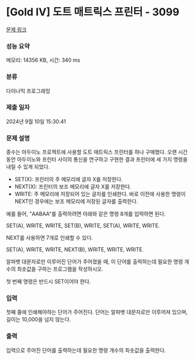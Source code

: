 # [Gold IV] 도트 매트릭스 프린터 - 3099 

[문제 링크](https://www.acmicpc.net/problem/3099) 

### 성능 요약

메모리: 14356 KB, 시간: 340 ms

### 분류

다이나믹 프로그래밍

### 제출 일자

2024년 9월 10일 15:30:41

### 문제 설명

<p>종수는 아두이노 프로젝트에 사용할 도트 매트릭스 프린터를 하나 구매했다. 오랜 시간동안 아두이노와 프린터 사이의 통신을 연구하고 구현한 결과 프린터에 세 가지 명령을 내릴 수 있게 되었다.</p>

<ul>
	<li>SET(X): 프린터의 주 메모리에 글자 X를 저장한다.</li>
	<li>NEXT(X): 프린터의 보조 메모리에 글자 X를 저장한다.</li>
	<li>WRITE: 주 메모리에 저장되어 있는 글자를 인쇄한다. 바로 이전에 사용한 명령이 NEXT인 경우에는 보조 메모리에 저장된 글자를 출력한다.</li>
</ul>

<p>예를 들어, "AABAA"를 출력하려면 아래와 같은 명령 8개를 입력하면 된다.</p>

<p>SET(A), WRITE, WRITE, SET(B), WRITE, SET(A), WRITE, WRITE. </p>

<p>NEXT를 사용하면 7개로 인쇄할 수 있다.</p>

<p>SET(A), WRITE, WRITE, NEXT(B), WRITE, WRITE, WRITE. </p>

<p>알파벳 대문자로만 이루어진 단어가 주어졌을 때, 이 단어를 출력하는데 필요한 명령 개수의 최솟값을 구하는 프로그램을 작성하시오.</p>

<p>첫 번째 명령은 반드시 SET이어야 한다.</p>

### 입력 

 <p>첫째 줄에 인쇄해야하는 단어가 주어진다. 단어는 알파벳 대문자로만 이루어져 있으며, 길이는 10,000을 넘지 않는다. </p>

### 출력 

 <p>입력으로 주어진 단어를 출력하는데 필요한 명령 개수의 최솟값을 출력한다.</p>

